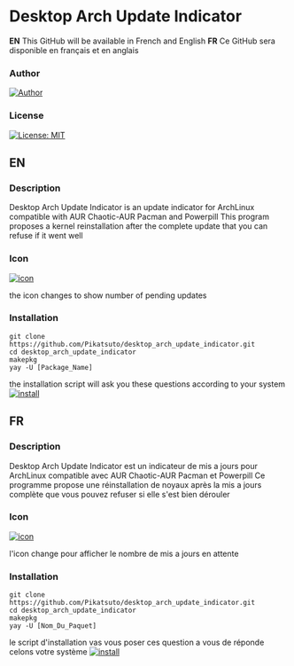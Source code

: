 # Desktop Arch Update Indicator

__EN__ This GitHub will be available in French and English __FR__ Ce GitHub sera disponible en français et en anglais

### Author
[![Author](https://raw.githubusercontent.com/Pikatsuto/AtmoPack-Full/main/icon.gif)](https://github.com/Pikatsuto)

### License
[![License: MIT](https://upload.wikimedia.org/wikipedia/commons/thumb/0/0c/MIT_logo.svg/220px-MIT_logo.svg.png)](https://github.com/Pikatsuto/desktop_arch_update_indicator/blob/main/LICENSE)

## EN

### Description
Desktop Arch Update Indicator is an update indicator for ArchLinux compatible with AUR Chaotic-AUR Pacman and Powerpill
This program proposes a kernel reinstallation after the complete update that you can refuse if it went well

### Icon
[![icon](https://i.imgur.com/8rJR81V.png)](https://i.imgur.com/8rJR81V.png)

the icon changes to show number of pending updates

### Installation
```
git clone https://github.com/Pikatsuto/desktop_arch_update_indicator.git
cd desktop_arch_update_indicator
makepkg
yay -U [Package_Name]
```

the installation script will ask you these questions according to your system
[![install](https://i.imgur.com/PaLUXfz.png)](https://i.imgur.com/PaLUXfz.png)

## FR

### Description
Desktop Arch Update Indicator est un indicateur de mis a jours pour ArchLinux compatible avec AUR Chaotic-AUR Pacman et Powerpill
Ce programme propose une réinstallation de noyaux après la mis a jours complète que vous pouvez refuser si elle s'est bien dérouler

### Icon
[![icon](https://i.imgur.com/8rJR81V.png)](https://i.imgur.com/8rJR81V.png)

l'icon change pour afficher le nombre de mis a jours en attente

### Installation
```
git clone https://github.com/Pikatsuto/desktop_arch_update_indicator.git
cd desktop_arch_update_indicator
makepkg
yay -U [Nom_Du_Paquet]
```

le script d'installation vas vous poser ces question a vous de réponde celons votre système
[![install](https://i.imgur.com/PaLUXfz.png)](https://i.imgur.com/PaLUXfz.png)
